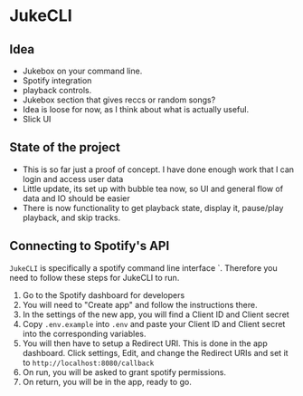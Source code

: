 # JukeCLI

## Idea

- Jukebox on your command line.
- Spotify integration
- playback controls.
- Jukebox section that gives reccs or random songs?
- Idea is loose for now, as I think about what is actually useful.
- Slick UI

## State of the project

- This is so far just a proof of concept. I have done enough work that I can login and access user data
- Little update, its set up with bubble tea now, so UI and general flow of data and IO should be easier
- There is now functionality to get playback state, display it, pause/play playback, and skip tracks.

## Connecting to Spotify's API

`JukeCLI` is specifically a spotify command line interface `. Therefore you need to follow these steps for JukeCLI to run.

1. Go to the Spotify dashboard for developers
2. You will need to "Create app" and follow the instructions there.
3. In the settings of the new app, you will find a Client ID and Client secret
4. Copy `.env.example` into `.env` and paste your Client ID and Client secret into the corresponding variables.
5. You will then have to setup a Redirect URI. This is done in the app dashboard. Click settings, Edit, and change the Redirect URIs and set it to `http://localhost:8080/callback`
6. On run, you will be asked to grant spotify permissions.
7. On return, you will be in the app, ready to go.
